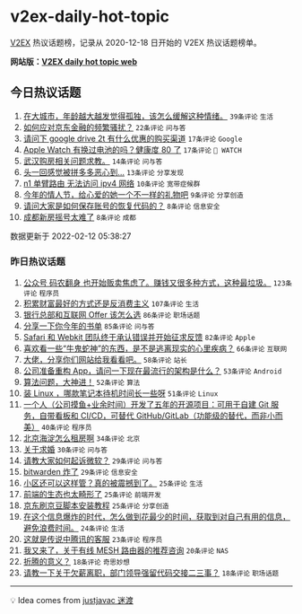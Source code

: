 # v2ex-daily-hot-topic

[V2EX](https://www.v2ex.com/) 热议话题榜，记录从 2020-12-18 日开始的 V2EX 热议话题榜单。

**网站版：[V2EX daily hot topic web](https://boojack.github.io/v2ex-daily-hot-topic-web/)**

## 今日热议话题

<!-- TODAY BEGIN -->

1. [在大城市，年龄越大越发觉得孤独，该怎么缓解这种情绪。](https://www.v2ex.com/t/833351) `39条评论` `生活`
1. [如何应对京东金融的频繁骚扰？](https://www.v2ex.com/t/833343) `22条评论` `问与答`
1. [请问下 google drive 2t 有什么优惠的购买渠道](https://www.v2ex.com/t/833348) `17条评论` `Google`
1. [Apple Watch 有换过电池的吗？健康度 80 了](https://www.v2ex.com/t/833347) `17条评论` ` WATCH`
1. [武汉购房相关问题求教。](https://www.v2ex.com/t/833345) `14条评论` `问与答`
1. [头一回感觉被拼多多恶心到…](https://www.v2ex.com/t/833350) `13条评论` `分享发现`
1. [n1 单臂路由 无法访问 ipv4 网络](https://www.v2ex.com/t/833342) `10条评论` `宽带症候群`
1. [今年的情人节，给心爱的她一个不一样的礼物吧](https://www.v2ex.com/t/833368) `9条评论` `分享创造`
1. [请问大家是如何保存账号的恢复代码的？](https://www.v2ex.com/t/833362) `8条评论` `信息安全`
1. [成都新房摇号太难了](https://www.v2ex.com/t/833355) `8条评论` `成都`

数据更新于 2022-02-12 05:38:27

<!-- TODAY END -->

### 昨日热议话题

<!-- YESTERDAY BEGIN -->

1. [公众号 码农翻身 也开始贩卖焦虑了。赚钱又很多种方式，这种最垃圾。](https://www.v2ex.com/t/833115) `123条评论` `程序员`
1. [积累财富最好的方式还是反消费主义](https://www.v2ex.com/t/833100) `107条评论` `生活`
1. [银行总部和互联网 Offer 该怎么选](https://www.v2ex.com/t/833168) `86条评论` `职场话题`
1. [分享一下你今年的书单](https://www.v2ex.com/t/833095) `85条评论` `问与答`
1. [Safari 和 Webkit 团队终于承认错误并开始征求反馈](https://www.v2ex.com/t/833117) `82条评论` `Apple`
1. [喜欢看一些“牛鬼蛇神”的东西，是不是逃离现实的心里疾病？](https://www.v2ex.com/t/833092) `66条评论` `互联网`
1. [大佬，分享你们网站给我看看吧。](https://www.v2ex.com/t/833200) `58条评论` `站长`
1. [公司准备重构 App，请问一下现在最流行的架构是什么？](https://www.v2ex.com/t/833167) `53条评论` `Android`
1. [算法问题，大神进！](https://www.v2ex.com/t/833123) `52条评论` `算法`
1. [装 Linux ，哪款笔记本待机时间长一些呀](https://www.v2ex.com/t/833137) `51条评论` `Linux`
1. [一个人（公司摸鱼+业余时间）开发了五年的开源项目：可用于自建 Git 服务，自带看板和 CI/CD，可替代 GitHub/GitLab（功能级的替代，而非小而美）](https://www.v2ex.com/t/833320) `40条评论` `程序员`
1. [北京海淀怎么租房啊](https://www.v2ex.com/t/833260) `34条评论` `北京`
1. [关于求婚](https://www.v2ex.com/t/833103) `30条评论` `问与答`
1. [请教大家如何起诉微软？](https://www.v2ex.com/t/833298) `29条评论` `问与答`
1. [bitwarden 炸了](https://www.v2ex.com/t/833284) `29条评论` `信息安全`
1. [小区还可以这样管？真的被震撼到了。](https://www.v2ex.com/t/833300) `25条评论` `生活`
1. [前端的生态也太畸形了](https://www.v2ex.com/t/833270) `25条评论` `前端开发`
1. [京东刷京豆脚本安装教程](https://www.v2ex.com/t/833101) `25条评论` `分享创造`
1. [在这个信息爆炸的时代，怎么做到花最少的时间，获取到对自己有用的信息，避免浪费时间。](https://www.v2ex.com/t/833096) `24条评论` `生活`
1. [这就是传说中腾讯的客服](https://www.v2ex.com/t/833231) `23条评论` `程序员`
1. [我又来了，关于有线 MESH 路由器的推荐咨询](https://www.v2ex.com/t/833170) `20条评论` `NAS`
1. [折腾的意义？](https://www.v2ex.com/t/833303) `18条评论` `奇思妙想`
1. [请教一下关于欠薪离职，部门领导强留代码交接二三事？](https://www.v2ex.com/t/833249) `18条评论` `职场话题`

<!-- YESTERDAY END -->

---

💡 Idea comes from [justjavac 迷渡](https://github.com/justjavac/)
